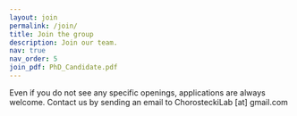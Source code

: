 ```yaml
---
layout: join
permalink: /join/
title: Join the group
description: Join our team.
nav: true
nav_order: 5
join_pdf: PhD_Candidate.pdf
---
```


Even if you do not see any specific openings, applications are always welcome. Contact us by sending an email to ChorosteckiLab [at] gmail.com
